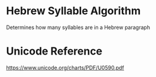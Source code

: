 # Hebrew Syllable Algorithm

Determines how many syllables are in a Hebrew paragraph

# Unicode Reference

<https://www.unicode.org/charts/PDF/U0590.pdf>
